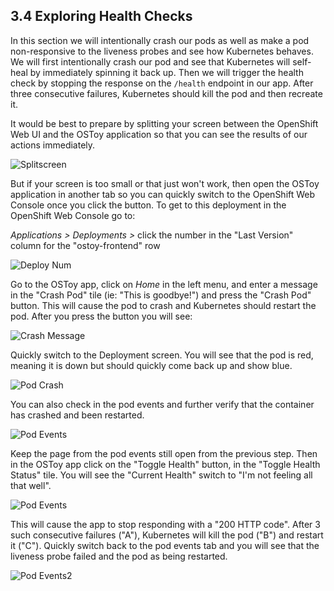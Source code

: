 ## **3.4 Exploring Health Checks** ##

In this section we will intentionally crash our pods as well as make a pod non-responsive to the liveness probes and see how Kubernetes behaves.  We will first intentionally crash our pod and see that Kubernetes will self-heal by immediately spinning it back up. Then we will trigger the health check by stopping the response on the `/health` endpoint in our app. After three consecutive failures, Kubernetes should kill the pod and then recreate it.


It would be best to prepare by splitting your screen between the OpenShift Web UI and the OSToy application so that you can see the results of our actions immediately.

![Splitscreen](../media/managedlab/23-ostoy-splitscreen.png)

But if your screen is too small or that just won't work, then open the OSToy application in another tab so you can quickly switch to the OpenShift Web Console once you click the button. To get to this deployment in the OpenShift Web Console go to: 

*Applications > Deployments >* click the number in the "Last Version" column for the "ostoy-frontend" row

![Deploy Num](../media/managedlab/11-ostoy-deploynum.png)

Go to the OSToy app, click on *Home* in the left menu, and enter a message in the "Crash Pod" tile (ie: "This is goodbye!") and press the "Crash Pod" button.  This will cause the pod to crash and Kubernetes should restart the pod. After you press the button you will see:

![Crash Message](../media/managedlab/12-ostoy-crashmsg.png)

Quickly switch to the Deployment screen. You will see that the pod is red, meaning it is down but should quickly come back up and show blue.

![Pod Crash](../media/managedlab/13-ostoy-podcrash.png)

You can also check in the pod events and further verify that the container has crashed and been restarted.

![Pod Events](../media/managedlab/14-ostoy-podevents.png)

Keep the page from the pod events still open from the previous step.  Then in the OSToy app click on the "Toggle Health" button, in the "Toggle Health Status" tile.  You will see the "Current Health" switch to "I'm not feeling all that well".

![Pod Events](../media/managedlab/15-ostoy-togglehealth.png)

This will cause the app to stop responding with a "200 HTTP code". After 3 such consecutive failures ("A"), Kubernetes will kill the pod ("B") and restart it ("C"). Quickly switch back to the pod events tab and you will see that the liveness probe failed and the pod as being restarted.

![Pod Events2](../media/managedlab/16-ostoy-podevents2.png)

